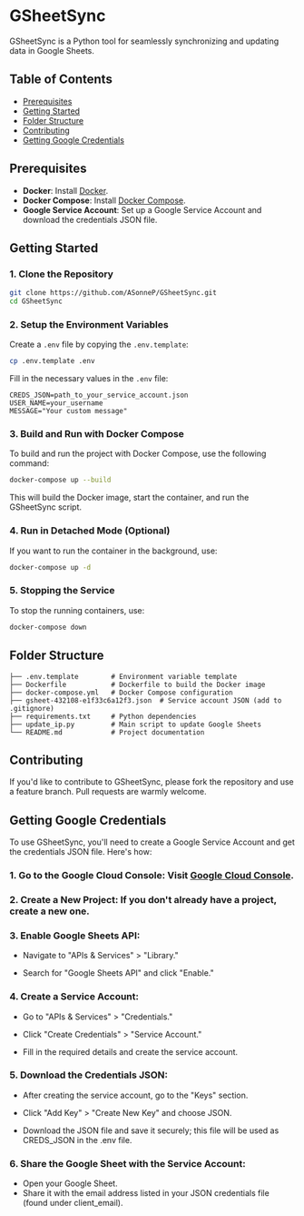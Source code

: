 # GSheetSync

GSheetSync is a Python tool for seamlessly synchronizing and updating data in Google Sheets.

## Table of Contents

- [Prerequisites](#prerequisites)
- [Getting Started](#getting-started)
- [Folder Structure](#folder-structure)
- [Contributing](#contributing)
- [Getting Google Credentials](#getting-google-credentials)

## Prerequisites

- **Docker**: Install [Docker](https://docs.docker.com/get-docker/).
- **Docker Compose**: Install [Docker Compose](https://docs.docker.com/compose/install/).
- **Google Service Account**: Set up a Google Service Account and download the credentials JSON file.

## Getting Started

### 1. Clone the Repository

```bash
git clone https://github.com/ASonneP/GSheetSync.git
cd GSheetSync
```

### 2. Setup the Environment Variables

Create a `.env` file by copying the `.env.template`:

```bash
cp .env.template .env
```

Fill in the necessary values in the `.env` file:

```dotenv
CREDS_JSON=path_to_your_service_account.json
USER_NAME=your_username
MESSAGE="Your custom message"
```

### 3. Build and Run with Docker Compose

To build and run the project with Docker Compose, use the following command:

```bash
docker-compose up --build
```

This will build the Docker image, start the container, and run the GSheetSync script.

### 4. Run in Detached Mode (Optional)

If you want to run the container in the background, use:

```bash
docker-compose up -d
```

### 5. Stopping the Service

To stop the running containers, use:

```bash
docker-compose down
```

## Folder Structure

```plaintext
├── .env.template        # Environment variable template
├── Dockerfile           # Dockerfile to build the Docker image
├── docker-compose.yml   # Docker Compose configuration
├── gsheet-432108-e1f33c6a12f3.json  # Service account JSON (add to .gitignore)
├── requirements.txt     # Python dependencies
├── update_ip.py         # Main script to update Google Sheets
└── README.md            # Project documentation
```

## Contributing

If you'd like to contribute to GSheetSync, please fork the repository and use a feature branch. Pull requests are warmly welcome.

## Getting Google Credentials

To use GSheetSync, you'll need to create a Google Service Account and get the credentials JSON file. Here's how:

### 1. Go to the Google Cloud Console: Visit [Google Cloud Console](https://console.cloud.google.com/).

### 2. Create a New Project: If you don't already have a project, create a new one.

### 3. Enable Google Sheets API:

- Navigate to "APIs & Services" > "Library."

- Search for "Google Sheets API" and click "Enable."

### 4. Create a Service Account:

- Go to "APIs & Services" > "Credentials."

- Click "Create Credentials" > "Service Account."

- Fill in the required details and create the service account.

### 5. Download the Credentials JSON:

- After creating the service account, go to the "Keys" section.

- Click "Add Key" > "Create New Key" and choose JSON.

- Download the JSON file and save it securely; this file will be used as CREDS_JSON in the .env file.

### 6. Share the Google Sheet with the Service Account:

- Open your Google Sheet.
- Share it with the email address listed in your JSON credentials file (found under client_email).
